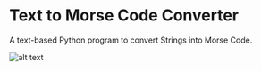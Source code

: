 # Text to Morse Code Converter

A text-based Python program to convert Strings into Morse Code.


![alt text](?raw=true)
